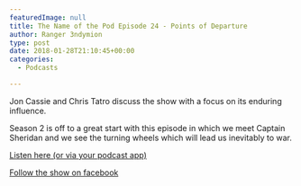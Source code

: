 ```yaml
---
featuredImage: null
title: The Name of the Pod Episode 24 - Points of Departure
author: Ranger 3ndymion
type: post
date: 2018-01-28T21:10:45+00:00
categories:
  - Podcasts

---
```


Jon Cassie and Chris Tatro discuss the show with a focus on its enduring influence. 

Season 2 is off to a great start with this episode in which we meet Captain Sheridan and we see the turning wheels which will lead us inevitably to war.

[Listen here (or via your podcast app)](https://www.ilinxilinx.com/nameofthepod/2018/1/26/points-of-departure/ "Braving Babylon 5: Episode 66 Fanfic Fun")

[Follow the show on facebook](https://www.facebook.com/TheNameofthePod/ "Facebook page: The Name of the Pod")

